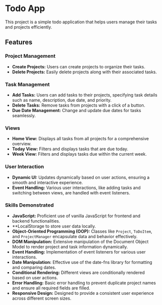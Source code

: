 # Todo App

This project is a simple todo application that helps users manage their tasks and projects efficiently.

## Features

### Project Management
- **Create Projects:** Users can create projects to organize their tasks.
- **Delete Projects:** Easily delete projects along with their associated tasks.

### Task Management
- **Add Tasks:** Users can add tasks to their projects, specifying task details such as name, description, due date, and priority.
- **Delete Tasks:** Remove tasks from projects with a click of a button.
- **Due Date Management:** Change and update due dates for tasks seamlessly.

### Views
- **Home View:** Displays all tasks from all projects for a comprehensive overview.
- **Today View:** Filters and displays tasks that are due today.
- **Week View:** Filters and displays tasks due within the current week.

### User Interaction
- **Dynamic UI:** Updates dynamically based on user actions, ensuring a smooth and interactive experience.
- **Event Handling:** Various user interactions, like adding tasks and switching between views, are handled with event listeners.

### Skills Demonstrated

- **JavaScript:** Proficient use of vanilla JavaScript for frontend and backend functionalities.
- **LocalStorage to store user data locally. 
- **Object-Oriented Programming (OOP):** Classes like `Project`, `ToDoItem`, and `ProjectManager` encapsulate data and behavior effectively.
- **DOM Manipulation:** Extensive manipulation of the Document Object Model to render project and task information dynamically.
- **Event Handling:** Implementation of event listeners for various user interactions.
- **Date Manipulation:** Effective use of the date-fns library for formatting and comparing dates.
- **Conditional Rendering:** Different views are conditionally rendered based on user actions.
- **Error Handling:** Basic error handling to prevent duplicate project names and ensure all required fields are filled.
- **Responsive Design:** Designed to provide a consistent user experience across different screen sizes.



